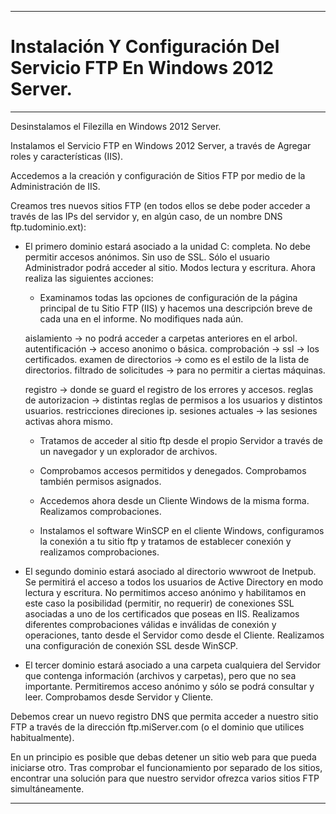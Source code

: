 ___

# **Instalación Y Configuración Del Servicio FTP En Windows 2012 Server.**

---

Desinstalamos el Filezilla en Windows 2012 Server.

Instalamos el Servicio FTP en Windows 2012 Server, a través de Agregar roles y características (IIS).

Accedemos a la creación y configuración de Sitios FTP por medio de la Administración de IIS.

Creamos tres nuevos sitios FTP (en todos ellos se debe poder acceder a través de las IPs del servidor y, en algún caso, de un nombre DNS ftp.tudominio.ext):

  * El primero dominio estará asociado a la unidad C: completa. No debe permitir accesos anónimos. Sin uso de SSL. Sólo el usuario Administrador podrá acceder al sitio. Modos lectura y escritura.  Ahora realiza las siguientes acciones:

    * Examinamos todas las opciones de configuración de la página principal de tu Sitio FTP (IIS) y hacemos una descripción breve de cada una en el informe. No modifiques nada aún.

    aislamiento -> no podrá acceder a carpetas anteriores en el arbol.
    autentificación -> acceso anonimo o básica.
    comprobación ->
    ssl -> los certificados.
    examen de directorios -> como es el estilo de la lista de directorios.
    filtrado de solicitudes -> para no permitir a ciertas máquinas.

    registro -> donde se guard el registro de los errores y accesos.
    reglas de autorizacion -> distintas reglas de permisos a los usuarios y distintos usuarios.
    restricciones direciones ip.
    sesiones actuales -> las sesiones activas ahora mismo.

    * Tratamos de acceder al sitio ftp desde el propio Servidor a través de un navegador y un explorador de archivos.

    * Comprobamos accesos permitidos y denegados. Comprobamos también permisos asignados.

    * Accedemos ahora desde un Cliente Windows de la misma forma. Realizamos comprobaciones.

    * Instalamos el software WinSCP en el cliente Windows, configuramos la conexión a tu sitio ftp y tratamos de establecer conexión y realizamos comprobaciones.

  * El segundo dominio estará asociado al directorio wwwroot de Inetpub. Se permitirá el acceso a todos los usuarios de Active Directory en modo lectura y escritura. No permitimos acceso anónimo y habilitamos en este caso la posibilidad (permitir, no requerir) de conexiones SSL asociadas a uno de los certificados que poseas en IIS. Realizamos diferentes comprobaciones válidas e inválidas de conexión y operaciones, tanto desde el Servidor como desde el Cliente. Realizamos una configuración de conexión SSL desde WinSCP.

  * El tercer dominio estará asociado a una carpeta cualquiera del Servidor que contenga información (archivos y carpetas), pero que no sea importante. Permitiremos acceso anónimo y sólo se podrá consultar y leer. Comprobamos desde Servidor y Cliente.

Debemos crear un nuevo registro DNS que permita acceder a nuestro sitio FTP a través de la dirección ftp.miServer.com (o el dominio que utilices habitualmente).

En un principio es posible que debas detener un sitio web para que pueda iniciarse otro. Tras comprobar el funcionamiento por separado de los sitios, encontrar una solución para que nuestro servidor ofrezca varios sitios FTP simultáneamente.

---
